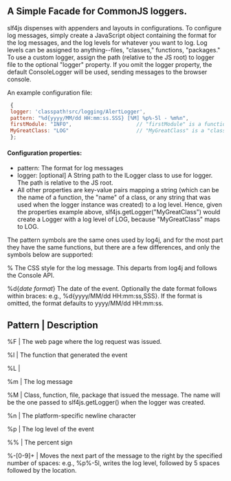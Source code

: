 ## A Simple Facade for CommonJS loggers.

slf4js dispenses with appenders and layouts in configurations.  To configure log messages,
simply create a JavaScript object containing the format for the log messages, and the log levels for
whatever you want to log.  Log levels can be assigned to anything--files, "classes," functions, "packages."
To use a custom logger, assign the path (relative to the JS root) to logger file to the optional "logger" property.
If you omit the logger property, the default ConsoleLogger will be used, sending messages to the browser console.
 
An example configuration file:
```javascript
 {
 logger: 'classpath!src/logging/AlertLogger',
 pattern: "%d{yyyy/MM/dd HH:mm:ss.SSS} [%M] %p%-5l - %m%n",
 firstModule: "INFO",                     // "firstModule" is a function being logged from INFO up.
 MyGreatClass: "LOG"                      // "MyGreatClass" is a "class" being logged from LOG up.
 };
``` 

</p>
 
#### Configuration properties:
* pattern:  The format for log messages
* logger:  [optional] A String path to the ILogger class to use for logger.  The path is relative to the JS root.
* All other properties are key-value pairs mapping a string (which can be the name of a function, the "name"
       of a class, or any string that was used when the logger instance was created) to a log level.  Hence,
       given the properties example above, slf4js.getLogger("MyGreatClass") would create a Logger with a
       log level of LOG, because "MyGreatClass" maps to LOG.


The pattern symbols are the same ones used by log4j, and for the most part they have the same functions,
but there are a few differences, and only the symbols below are supported:

% The CSS style for the log message.  This departs from log4j and follows the Console API.


%d{<i>date format</i>}
The date of the event.  Optionally the date format follows within braces:
e.g., %d{yyyy/MM/dd HH:mm:ss,SSS}.  If the format is omitted, the format defaults to yyyy/MM/dd HH:mm:ss.

Pattern | Description
----------------------
%F | The web page where the log request was issued.


%l | The function that generated the event


%L | 


%m | The log message


%M | Class, function, file, package that issued the message.  The name will be the one passed
to slf4js.getLogger() when the logger was created.


%n | The platform-specific newline character


%p | The log level of the event


%% | The percent sign


%-[0-9]+ | Moves the next part of the message to the right by the specified number of spaces:
e.g., %p%-5l, writes the log level, followed by 5 spaces followed by the location.

